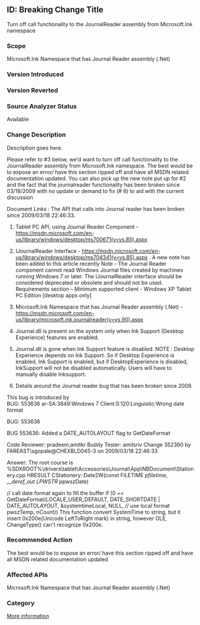 ## ID: Breaking Change Title
Turn off call functionality to the JournalReader assembly from Microsoft.Ink namespace

### Scope
Microsoft.Ink Namespace that has Journal Reader assembly (.Net)

### Version Introduced


### Version Reverted


### Source Analyzer Status
Available

### Change Description
Description goes here.

Please refer to #3 below, we'd want to turn off call functionality to the JournalReader assembly from Microsoft.Ink namespace. The best would be to expose an error/ have this section ripped off and have all MSDN related documentation updated. You can also pick up the new note put up for #2 and the fact that the journalreader functionality has been broken since 03/18/2009 with no update or demand to fix (# 6) to aid with the current discussion 

Document Links :
The API that calls into Journal reader has been broken since 2009/03/18 22:46:33.

1)	Tablet PC API, using Journal Reader Component - https://msdn.microsoft.com/en-us/library/windows/desktop/ms700671(v=vs.85).aspx  
 
2)	IJournalReader Interface - https://msdn.microsoft.com/en-us/library/windows/desktop/ms704341(v=vs.85).aspx . A new note has been added to this article recently
Note - The Journal Reader component cannot read Windows Journal files created by machines running Windows 7 or later. The IJournalReader interface should be considered deprecated or obsolete and should not be used.
Requirements section – Minimum supported client - Windows XP Tablet PC Edition [desktop apps only]
 
3)	Microsoft.Ink Namespace that has Journal Reader assembly (.Net) - https://msdn.microsoft.com/en-us/library/microsoft.ink.journalreader(v=vs.90).aspx 

4)	Journal.dll is present on the system only when Ink Support (Desktop Experience) features are enabled. 
 
5)	Journal.dll is gone when Ink Support feature is disabled. 
NOTE : Desktop Experience depends on Ink Support. So if Desktop Experience is enabled, Ink Support is enabled, but if DesktopExperience is disabled, InkSupport will not be disabled automatically.  Users will have to manually disable Inksupport.
 
6)	Details around the Journal reader bug that has been broken since 2009.
 
This bug is introduced by  
BUG: 553636 ar-SA:3849:Windows 7 Client:S:120:Linguistic:Wrong date format 
 
BUG: 553636 
 
BUG 553636: 
Added a DATE_AUTOLAYOUT flag to GetDateFormat 
 
Code Reviewer: pradeem;amitkr 
Buddy Tester: amitsriv 
Change 352360 by FAREAST\sgopale@CHEXBLD045-3 on 2009/03/18 22:46:33 
 
Answer:  The root course is %SDXROOT%\drivers\tablet\Accessories\Journal\App\NBDocument\Stationery.cpp HRESULT CStationery::Date2W(const FILETIME *pfiletime, __deref_out LPWSTR* ppwszDate) 
 
 // call date format again to fill the buffer 
                if (0 == GetDateFormat(LOCALE_USER_DEFAULT, 
                              DATE_SHORTDATE | DATE_AUTOLAYOUT, 
                              &systemtimeLocal, 
                              NULL,           // use local format 
                              pwszTemp, 
                              nCount)) 
This function convert SystemTime to string, but it insert 0x200e(Unicode LeftToRight mark) in string, however OLE, ChangeType() can't recognize 0x200e.  
 


### Recommended Action
The best would be to expose an error/ have this section ripped off and have all MSDN related documentation updated

### Affected APIs
Microsoft.Ink Namespace that has Journal Reader assembly (.Net)

### Category


[More information](LinkForMoreInformation)

<!--
    ### Original Bug
    Bug link goes here
    ### Notes
    Source analyzer status: Not usefully detectable with an analyzer
-->


